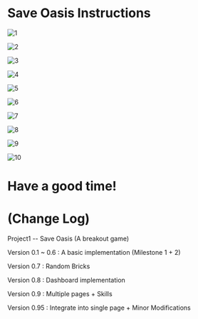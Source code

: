 # Save Oasis Instructions
![1](D:\Projects\VG100_Project1\README.assets\1.jpg)

![2](D:\Projects\VG100_Project1\README.assets\2.jpg)



![3](D:\Projects\VG100_Project1\README.assets\3.jpg)

![4](D:\Projects\VG100_Project1\README.assets\4.jpg)

![5](D:\Projects\VG100_Project1\README.assets\5.jpg)

![6](D:\Projects\VG100_Project1\README.assets\6.jpg)

![7](D:\Projects\VG100_Project1\README.assets\7.jpg)

![8](D:\Projects\VG100_Project1\README.assets\8.jpg)

![9](D:\Projects\VG100_Project1\README.assets\9.jpg)

![10](D:\Projects\VG100_Project1\README.assets\10.jpg)

# Have a good time!







# (Change Log)

Project1 -- Save Oasis (A breakout game)

Version 0.1 ~ 0.6 : A basic implementation (Milestone 1 + 2)

Version 0.7 : Random Bricks

Version 0.8 : Dashboard implementation

Version 0.9 : Multiple pages + Skills

Version 0.95 : Integrate into single page + Minor Modifications

